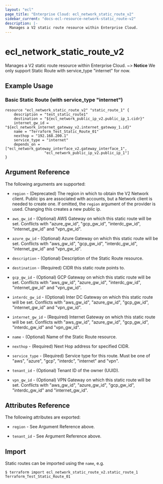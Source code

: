 ```yaml
---
layout: "ecl"
page_title: "Enterprise Cloud: ecl_network_static_route_v2"
sidebar_current: "docs-ecl-resource-network-static_route-v2"
description: |-
  Manages a V2 static route resource within Enterprise Cloud.
---
```


# ecl\_network\_static\_route\_v2

Manages a V2 static route resource within Enterprise Cloud.
~> **Notice** We only support Static Route with service_type "internet" for now.

## Example Usage

### Basic Static Route (with service_type "internet")

```hcl
resource "ecl_network_static_route_v2" "static_route_1" {
    description = "test_static_route1"
    destination = "${ecl_network_public_ip_v2.public_ip_1.cidr}"
    internet_gw_id = "${ecl_network_internet_gateway_v2.internet_gateway_1.id}"
    name = "Terraform_Test_Static_Route_01"
    nexthop = "192.168.200.1"
    service_type = "internet"
    depends_on = ["ecl_network_gateway_interface_v2.gateway_interface_1",
                  "ecl_network_public_ip_v2.public_ip_1"]
}
```

## Argument Reference

The following arguments are supported:

* `region` - (Deprecated) The region in which to obtain the V2 Network client.
    Public ips are associated with accounts, but a Network client is needed to
    create one. If omitted, the `region` argument of the provider is used.
    Changing this creates a new public ip.

* `aws_gw_id` - (Optional) AWS Gateway on which this static route will be set. Conflicts with "azure_gw_id", "gcp_gw_id", "interdc_gw_id", "internet_gw_id" and "vpn_gw_id".

* `azure_gw_id` - (Optional) Azure Gateway on which this static route will be set. Conflicts with "aws_gw_id", "gcp_gw_id", "interdc_gw_id", "internet_gw_id" and "vpn_gw_id".

* `description` - (Optional) Description of the Static Route resource.

* `destination` - (Required) CIDR this static route points to.

* `gcp_gw_id` - (Optional) GCP Gateway on which this static route will be set. Conflicts with "aws_gw_id", "azure_gw_id", "interdc_gw_id", "internet_gw_id" and "vpn_gw_id".

* `interdc_gw_id` - (Optional) Inter DC Gateway on which this static route will be set. Conflicts with "aws_gw_id", "azure_gw_id", "gcp_gw_id", "internet_gw_id" and "vpn_gw_id".

* `internet_gw_id` - (Required) Internet Gateway on which this static route will be set. Conflicts with "aws_gw_id", "azure_gw_id", "gcp_gw_id", "interdc_gw_id" and "vpn_gw_id".

* `name` - (Optional) Name of the Static Route resource.

* `nexthop` - (Required) Next Hop address for specified CIDR.

* `service_type` - (Required) Service type for this route. Must be one of "aws", "azure", "gcp", "interdc", "internet" and "vpn".

* `tenant_id` - (Optional) Tenant ID of the owner (UUID).

* `vpn_gw_id` - (Optional) VPN Gateway on which this static route will be set. Conflicts with "aws_gw_id", "azure_gw_id", "gcp_gw_id", "interdc_gw_id" and "internet_gw_id".


## Attributes Reference

The following attributes are exported:

* `region` - See Argument Reference above.

* `tenant_id` - See Argument Reference above.

## Import

Static routes can be imported using the `name`, e.g.

```
$ terraform import ecl_network_static_route_v2.static_route_1 Terraform_Test_Static_Route_01
```
